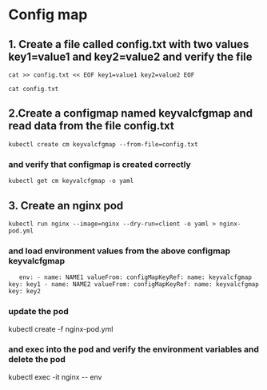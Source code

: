 # Config map
## 1. Create a file called config.txt with two values ​​key1=value1 and key2=value2 and verify the file
`cat >> config.txt << EOF
key1=value1
key2=value2
EOF`

`cat config.txt`
## 2.Create a configmap named keyvalcfgmap and read data from the file config.txt
`kubectl create cm keyvalcfgmap --from-file=config.txt`
### and verify that configmap is created correctly
`kubectl get cm keyvalcfgmap -o yaml`
## 3. Create an nginx pod 
`kubectl run nginx --image=nginx --dry-run=client -o yaml > nginx-pod.yml`
### and load environment values ​​from the above configmap keyvalcfgmap
`    env:
    - name: NAME1
      valueFrom:
        configMapKeyRef:
          name: keyvalcfgmap       
          key: key1
    - name: NAME2
      valueFrom:
        configMapKeyRef:
          name: keyvalcfgmap      
          key: key2
`
### update the pod
kubectl create -f nginx-pod.yml
### and exec into the pod and verify the environment variables and delete the pod
kubectl exec -it nginx -- env

